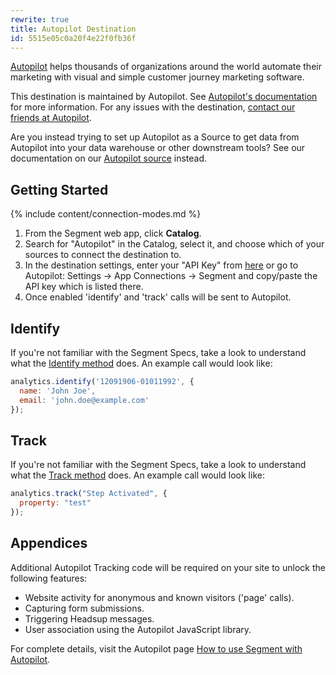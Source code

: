 ```yaml
---
rewrite: true
title: Autopilot Destination
id: 5515e05c0a20f4e22f0fb36f
---
```

[Autopilot](https://www.autopilothq.com/?utm_source=segmentio&utm_medium=docs&utm_campaign=partners) helps thousands of organizations around the world automate their marketing with visual and simple customer journey marketing software.

This destination is maintained by Autopilot.  See [Autopilot's documentation](https://support.autopilothq.com/hc/en-us/categories/200396835-Segment) for more information.  For any issues with the destination, [contact our friends at Autopilot](https://support.autopilothq.com/hc/en-us/requests/new).

Are you instead trying to set up Autopilot as a Source to get data from Autopilot into your data warehouse or other downstream tools? See our documentation on our [Autopilot source](/docs/connections/sources/catalog/cloud-apps/autopilothq/) instead.

## Getting Started

{% include content/connection-modes.md %}

  1. From the Segment web app, click **Catalog**.
  2. Search for "Autopilot" in the Catalog, select it, and choose which of your sources to connect the destination to.
  3. In the destination settings, enter your "API Key" from [here](https://login.autopilothq.com/login#settings/app-connections/segment-sync) or go to Autopilot: Settings -> App Connections -> Segment and copy/paste the API key which is listed there.
  4. Once enabled 'identify' and 'track' calls will be sent to Autopilot.

## Identify

If you're not familiar with the Segment Specs, take a look to understand what the [Identify method](/docs/connections/spec/identify/) does. An example call would look like:

```javascript
analytics.identify('12091906-01011992', {
  name: 'John Joe',
  email: 'john.doe@example.com'
});
```

## Track

If you're not familiar with the Segment Specs, take a look to understand what the [Track method](/docs/connections/spec/track/) does. An example call would look like:

```javascript
analytics.track("Step Activated", {
  property: "test"
});
```

## Appendices

Additional Autopilot Tracking code will be required on your site to unlock the following features:

  - Website activity for anonymous and known visitors ('page' calls).
  - Capturing form submissions.
  - Triggering Headsup messages.
  - User association using the Autopilot JavaScript library.

For complete details, visit the Autopilot page [How to use Segment with Autopilot](https://support.autopilothq.com/hc/en-us/articles/203658119).
